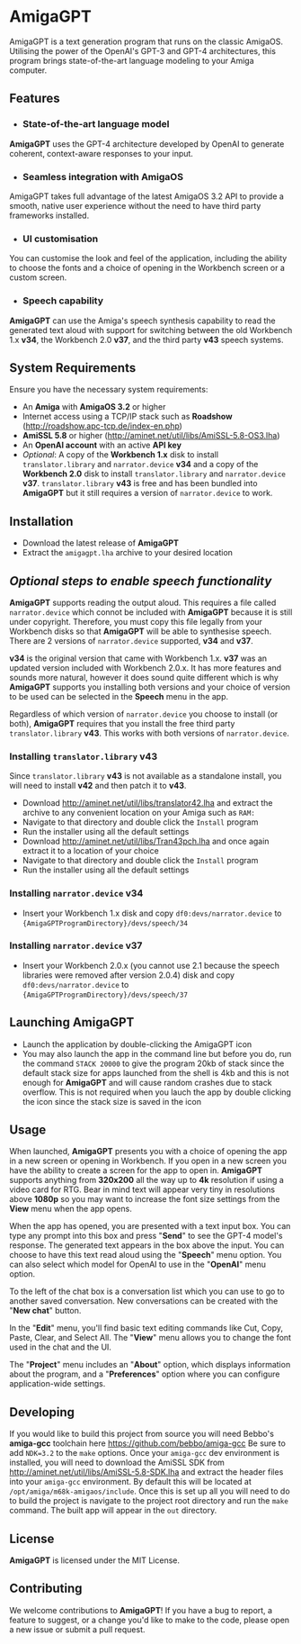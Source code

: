 # AmigaGPT

AmigaGPT is a text generation program that runs on the classic AmigaOS. Utilising the power of the OpenAI's GPT-3 and GPT-4 architectures, this program brings state-of-the-art language modeling to your Amiga computer.

## Features

- ### State-of-the-art language model

**AmigaGPT** uses the GPT-4 architecture developed by OpenAI to generate coherent, context-aware responses to your input.

- ### Seamless integration with AmigaOS

AmigaGPT takes full advantage of the latest AmigaOS 3.2 API to provide a smooth, native user experience without the need to have third party frameworks installed.

- ### UI customisation

You can customise the look and feel of the application, including the ability to choose the fonts and a choice of opening in the Workbench screen or a custom screen.

- ### Speech capability

**AmigaGPT** can use the Amiga's speech synthesis capability to read the generated text aloud with support for switching between the old Workbench 1.x **v34**, the Workbench 2.0 **v37**, and the third party **v43** speech systems.

## System Requirements

Ensure you have the necessary system requirements:
- An **Amiga** with **AmigaOS 3.2** or higher
- Internet access using a TCP/IP stack such as **Roadshow** (http://roadshow.apc-tcp.de/index-en.php)
- **AmiSSL 5.8** or higher (http://aminet.net/util/libs/AmiSSL-5.8-OS3.lha)
- An **OpenAI account** with an active **API key**
- *Optional*: A copy of the **Workbench 1.x** disk to install  `translator.library` and `narrator.device` **v34** and a copy of the **Workbench 2.0** disk to install `translator.library` and `narrator.device` **v37**. `translator.library` **v43** is free and has been bundled into **AmigaGPT** but it still requires a version of `narrator.device` to work.  

## Installation
* Download the latest release of **AmigaGPT**
* Extract the `amigagpt.lha` archive to your desired location

## *Optional steps to enable speech functionality*
**AmigaGPT** supports reading the output aloud. This requires a file called `narrator.device` which connot be included with **AmigaGPT** because it is still under copyright. Therefore, you must copy this file legally from your Workbench disks so that **AmigaGPT** will be able to synthesise speech. There are 2 versions of `narrator.device` supported, **v34** and **v37**. 

**v34** is the original version that came with Workbench 1.x. **v37** was an updated version included with Workbench 2.0.x. It has more features and sounds more natural, however it does sound quite different which is why **AmigaGPT** supports you installing both versions and your choice of version to be used can be selected in the **Speech** menu in the app.

Regardless of which version of `narrator.device` you choose to install (or both), **AmigaGPT** requires that you install the free third party `translator.library` **v43**. This works with both versions of `narrator.device`.

### Installing `translator.library` **v43**
Since `translator.library` **v43** is not available as a standalone install, you will need to install **v42** and then patch it to **v43**.
* Download http://aminet.net/util/libs/translator42.lha and extract the archive to any convenient location on your Amiga such as `RAM:`
* Navigate to that directory and double click the `Install` program
* Run the installer using all the default settings
* Download http://aminet.net/util/libs/Tran43pch.lha and once again extract it to a location of your choice
* Navigate to that directory and double click the `Install` program
* Run the installer using all the default settings


### Installing `narrator.device` **v34**
* Insert your Workbench 1.x disk and copy `df0:devs/narrator.device` to `{AmigaGPTProgramDirectory}/devs/speech/34`

### Installing `narrator.device` **v37**
* Insert your Workbench 2.0.x (you cannot use 2.1 because the speech libraries were removed after version 2.0.4) disk and copy `df0:devs/narrator.device` to `{AmigaGPTProgramDirectory}/devs/speech/37`

## Launching **AmigaGPT**
* Launch the application by double-clicking the AmigaGPT icon
* You may also launch the app in the command line but before you do, run the command `STACK 20000` to give the program 20kb of stack since the default stack size for apps launched from the shell is 4kb and this is not enough for **AmigaGPT** and will cause random crashes due to stack overflow. This is not required when you lauch the app by double clicking the icon since the stack size is saved in the icon

## Usage

When launched, **AmigaGPT** presents you with a choice of opening the app in a new screen or opening in Workbench. If you open in a new screen you have the ability to create a screen for the app to open in. **AmigaGPT** supports anything from **320x200** all the way up to **4k** resolution if using a video card for RTG. Bear in mind text will appear very tiny in resolutions above **1080p** so you may want to increase the font size settings from the **View** menu when the app opens.

When the app has opened, you are presented with a text input box. You can type any prompt into this box and press "**Send**" to see the GPT-4 model's response. The generated text appears in the box above the input. You can choose to have this text read aloud using the "**Speech**" menu option. You can also select which model for OpenAI to use in the "**OpenAI**" menu option.

To the left of the chat box is a conversation list which you can use to go to another saved conversation. New conversations can be created with the "**New chat**" button.

In the "**Edit**" menu, you'll find basic text editing commands like Cut, Copy, Paste, Clear, and Select All. The "**View**" menu allows you to change the font used in the chat and the UI.

The "**Project**" menu includes an "**About**" option, which displays information about the program, and a "**Preferences**" option where you can configure application-wide settings.

## Developing
If you would like to build this project from source you will need Bebbo's **amiga-gcc** toolchain here https://github.com/bebbo/amiga-gcc
Be sure to add `NDK=3.2` to the `make` options. Once your `amiga-gcc` dev environment is installed, you will need to download the AmiSSL SDK from http://aminet.net/util/libs/AmiSSL-5.8-SDK.lha and extract the header files into your `amiga-gcc` environment. By default this will be located at `/opt/amiga/m68k-amigaos/include`. Once this is set up all you will need to do to build the project is navigate to the project root directory and run the `make` command. The built app will appear in the `out` directory.

## License

**AmigaGPT** is licensed under the MIT License.

## Contributing

We welcome contributions to **AmigaGPT**! If you have a bug to report, a feature to suggest, or a change you'd like to make to the code, please open a new issue or submit a pull request.